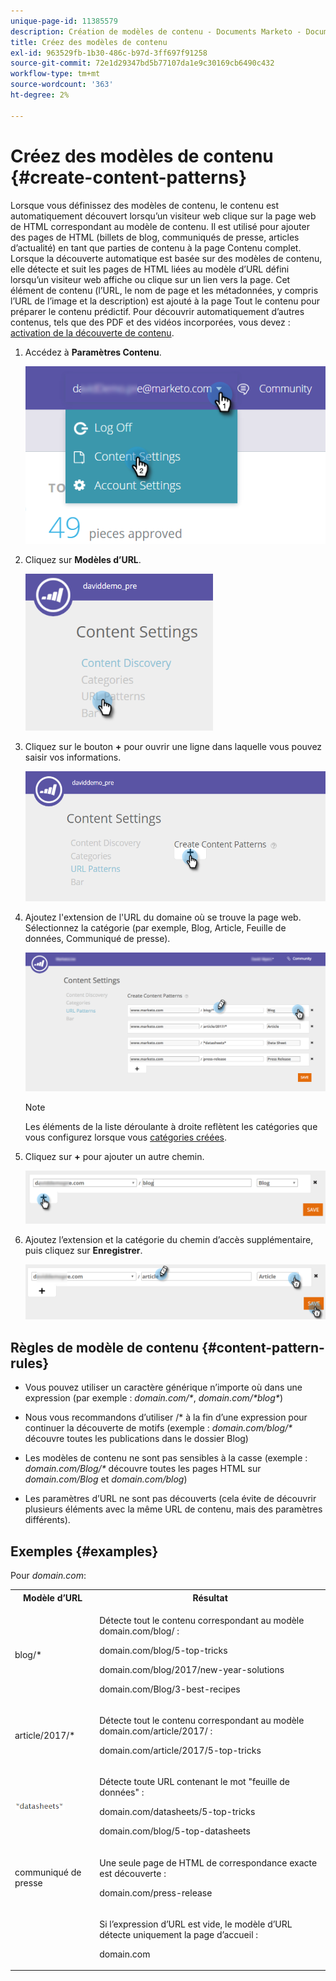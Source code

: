 ```yaml
---
unique-page-id: 11385579
description: Création de modèles de contenu - Documents Marketo - Documentation du produit
title: Créez des modèles de contenu
exl-id: 963529fb-1b30-486c-b97d-3ff697f91258
source-git-commit: 72e1d29347bd5b77107da1e9c30169cb6490c432
workflow-type: tm+mt
source-wordcount: '363'
ht-degree: 2%

---
```


# Créez des modèles de contenu {#create-content-patterns}

Lorsque vous définissez des modèles de contenu, le contenu est automatiquement découvert lorsqu’un visiteur web clique sur la page web de HTML correspondant au modèle de contenu. Il est utilisé pour ajouter des pages de HTML (billets de blog, communiqués de presse, articles d’actualité) en tant que parties de contenu à la page Contenu complet. Lorsque la découverte automatique est basée sur des modèles de contenu, elle détecte et suit les pages de HTML liées au modèle d’URL défini lorsqu’un visiteur web affiche ou clique sur un lien vers la page. Cet élément de contenu (l’URL, le nom de page et les métadonnées, y compris l’URL de l’image et la description) est ajouté à la page Tout le contenu pour préparer le contenu prédictif. Pour découvrir automatiquement d’autres contenus, tels que des PDF et des vidéos incorporées, vous devez : [activation de la découverte de contenu](/help/marketo/product-docs/predictive-content/getting-started/enable-content-discovery.md).

1. Accédez à **Paramètres Contenu**.

   ![](assets/settings-dropdown-hand-2.png)

1. Cliquez sur **Modèles d’URL**.

   ![](assets/click-url-patterns-hand.png)

1. Cliquez sur le bouton **+** pour ouvrir une ligne dans laquelle vous pouvez saisir vos informations.

   ![](assets/content-settings-create-patterns-hand.png)

1. Ajoutez l&#39;extension de l&#39;URL du domaine où se trouve la page web. Sélectionnez la catégorie (par exemple, Blog, Article, Feuille de données, Communiqué de presse).

   ![](assets/content-settings-create-content-patterns-dm-hands.png)

   >[!NOTE]
   >
   >Les éléments de la liste déroulante à droite reflètent les catégories que vous configurez lorsque vous [catégories créées](/help/marketo/product-docs/predictive-content/getting-started/set-up-categories.md).

1. Cliquez sur **+** pour ajouter un autre chemin.

   ![](assets/url-patterns-add2.png)

1. Ajoutez l’extension et la catégorie du chemin d’accès supplémentaire, puis cliquez sur **Enregistrer**.

   ![](assets/url-patterns-save.png)

## Règles de modèle de contenu {#content-pattern-rules}

* Vous pouvez utiliser un caractère générique n’importe où dans une expression (par exemple : _domain.com/&#42;_, _domain.com/&#42;blog&#42;_)

* Nous vous recommandons d’utiliser /&#42; à la fin d’une expression pour continuer la découverte de motifs (exemple : _domain.com/blog/&#42;_ découvre toutes les publications dans le dossier Blog)
* Les modèles de contenu ne sont pas sensibles à la casse (exemple : _domain.com/Blog/&#42;_ découvre toutes les pages HTML sur _domain.com/Blog_ et _domain.com/blog_)

* Les paramètres d’URL ne sont pas découverts (cela évite de découvrir plusieurs éléments avec la même URL de contenu, mais des paramètres différents).

## Exemples {#examples}

Pour _domain.com_:

<table> 
 <tbody> 
  <tr> 
   <th>Modèle d’URL</th> 
   <th>Résultat</th> 
  </tr> 
  <tr> 
   <td>blog/*</td> 
   <td><p>Détecte tout le contenu correspondant au modèle domain.com/blog/ :</p><p>domain.com/blog/5-top-tricks</p><p>domain.com/blog/2017/new-year-solutions</p><p>domain.com/Blog/3-best-recipes</p></td> 
  </tr> 
  <tr> 
   <td>article/2017/*</td> 
   <td><p>Détecte tout le contenu correspondant au modèle domain.com/article/2017/ :</p><p>domain.com/article/2017/5-top-tricks</p></td> 
  </tr> 
  <tr> 
   <td><img alt="—" width="80" src="assets/image2017-3-24-10-3a38-3a46.png" data-linked-resource-id="12976559" data-linked-resource-type="attachment" data-base-url="https://docs.marketo.com" data-linked-resource-container-id="11385579" title="--"></td> 
   <td><p>Détecte toute URL contenant le mot "feuille de données" :</p><p>domain.com/datasheets/5-top-tricks</p><p>domain.com/blog/5-top-datasheets</p></td> 
  </tr> 
  <tr> 
   <td>communiqué de presse</td> 
   <td><p>Une seule page de HTML de correspondance exacte est découverte :</p><p>domain.com/press-release</p></td> 
  </tr> 
  <tr> 
   <td colspan="1"> </td> 
   <td colspan="1"><p>Si l’expression d’URL est vide, le modèle d’URL détecte uniquement la page d’accueil :</p><p>domain.com</p></td> 
  </tr> 
 </tbody> 
</table>
